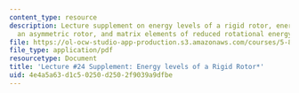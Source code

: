 ```yaml
---
content_type: resource
description: Lecture supplement on energy levels of a rigid rotor, energy levels of
  an asymmetric rotor, and matrix elements of reduced rotational energy.
file: https://ol-ocw-studio-app-production.s3.amazonaws.com/courses/5-80-small-molecule-spectroscopy-and-dynamics-fall-2008/4e4a5a63d1c50250d2502f9039a9dfbe_24s_580ln_fa08.pdf
file_type: application/pdf
resourcetype: Document
title: 'Lecture #24 Supplement: Energy levels of a Rigid Rotor*'
uid: 4e4a5a63-d1c5-0250-d250-2f9039a9dfbe
---
```

